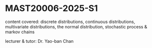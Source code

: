 # MAST20006-2025-S1
content covered: discrete distributions, continuous distributions, multivariate distributions, the normal distribution, stochastic process & markov chains

lecturer & tutor: Dr. Yao-ban Chan 


